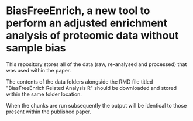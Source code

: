   <h1>BiasFreeEnrich, a new tool to perform an adjusted enrichment analysis of proteomic data without sample bias</h1>
  <p>This repository stores all of the data (raw, re-analysed and processed) that was used within the paper.</p>
  <p>The contents of the data folders alongside the RMD file titled "BiasFreeEnrich Related Analysis R" should be downloaded and stored within the same folder location.</p>
  <p>When the chunks are run subsequently the output will be identical to those present within the published paper.</p>
